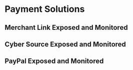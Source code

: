 # Payment Solutions
## Merchant Link Exposed and Monitored
## Cyber Source Exposed and Monitored
## PayPal Exposed and Monitored
